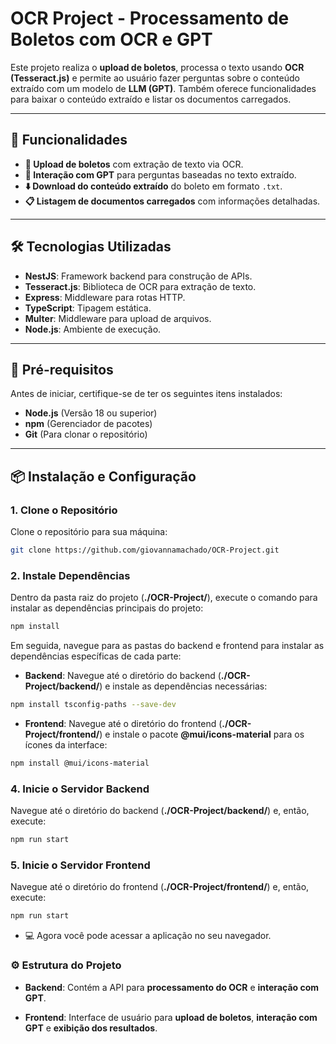 # OCR Project - Processamento de Boletos com OCR e GPT

Este projeto realiza o **upload de boletos**, processa o texto usando **OCR (Tesseract.js)** e permite ao usuário fazer perguntas sobre o conteúdo extraído com um modelo de **LLM (GPT)**. Também oferece funcionalidades para baixar o conteúdo extraído e listar os documentos carregados.

---

## 🚀 Funcionalidades

- **📑 Upload de boletos** com extração de texto via OCR.
- **🤖 Interação com GPT** para perguntas baseadas no texto extraído.
- **⬇️ Download do conteúdo extraído** do boleto em formato `.txt`.
- **📋 Listagem de documentos carregados** com informações detalhadas.

---

## 🛠️ Tecnologias Utilizadas

- **NestJS**: Framework backend para construção de APIs.
- **Tesseract.js**: Biblioteca de OCR para extração de texto.
- **Express**: Middleware para rotas HTTP.
- **TypeScript**: Tipagem estática.
- **Multer**: Middleware para upload de arquivos.
- **Node.js**: Ambiente de execução.

---

## 📝 Pré-requisitos

Antes de iniciar, certifique-se de ter os seguintes itens instalados:

- **Node.js** (Versão 18 ou superior)
- **npm** (Gerenciador de pacotes)
- **Git** (Para clonar o repositório)

---

## 📦 Instalação e Configuração

### 1. Clone o Repositório

Clone o repositório para sua máquina:

```bash
git clone https://github.com/giovannamachado/OCR-Project.git
```

### 2. Instale Dependências

Dentro da pasta raiz do projeto (**./OCR-Project/**), execute o comando para instalar as dependências principais do projeto:

```bash
npm install
```

Em seguida, navegue para as pastas do backend e frontend para instalar as dependências específicas de cada parte:

- **Backend**: Navegue até o diretório do backend (**./OCR-Project/backend/**) e instale as dependências necessárias:

```bash
npm install tsconfig-paths --save-dev
```

- **Frontend**: Navegue até o diretório do frontend (**./OCR-Project/frontend/**) e instale o pacote **@mui/icons-material** para os ícones da interface:

```bash
npm install @mui/icons-material
```

### 4. Inicie o Servidor Backend

Navegue até o diretório do backend (**./OCR-Project/backend/**) e, então, execute:

```bash
npm run start
```

### 5. Inicie o Servidor Frontend

Navegue até o diretório do frontend (**./OCR-Project/frontend/**) e, então, execute:

```bash
npm run start
```

- 💻 Agora você pode acessar a aplicação no seu navegador.

### ⚙️ Estrutura do Projeto

- **Backend**: Contém a API para **processamento do OCR** e **interação com GPT**.

- **Frontend**: Interface de usuário para **upload de boletos**, **interação com GPT** e **exibição dos resultados**.